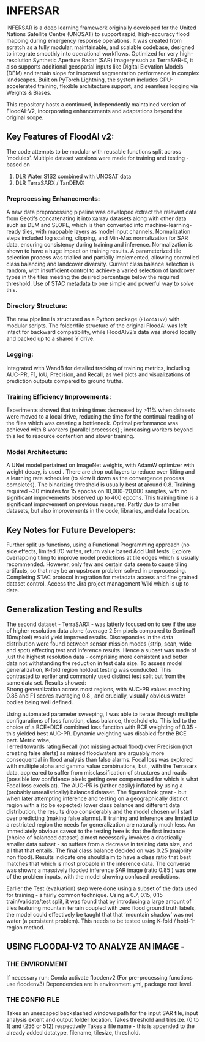 # INFERSAR

INFERSAR is a deep learning framework originally developed for the United Nations Satellite Centre (UNOSAT) to support rapid, high-accuracy flood mapping during emergency response operations. It was created from scratch as a fully modular, maintainable, and scalable codebase, designed to integrate smoothly into operational workflows. Optimized for very high-resolution Synthetic Aperture Radar (SAR) imagery such as TerraSAR-X, it also supports additional geospatial inputs like Digital Elevation Models (DEM) and terrain slope for improved segmentation performance in complex landscapes. Built on PyTorch Lightning, the system includes GPU-accelerated training, flexible architecture support, and seamless logging via Weights & Biases.

This repository hosts a continued, independently maintained version of FloodAI-V2, incorporating enhancements and adaptations beyond the original scope.

## Key Features of FloodAI v2:   
The code attempts to be modular with reusable functions split across ‘modules’.
Multiple dataset versions were made for training and testing - based on 
1) DLR Water S1S2 combined with UNOSAT data 
2) DLR TerraSARX / TanDEMX

### Preprocessing Enhancements:   
A new data preprocessing pipeline was developed extract the relevant data from Geotifs concatenating it into  xarray datasets along with other data such as DEM and SLOPE, which is then converted into machine-learning-ready tiles, with mappable layers as model input channels.
Normalization steps included   log scaling, clipping, and Min-Max normalization   for SAR data, ensuring consistency during training and inference. Normalization is shown to have a huge impact on training results.
A   parameterized tile selection process   was trialled and partially implemented, allowing controlled class balancing and landcover diversity.  Current class balance selection is random, with insufficient control to achieve a varied selection of landcover types in the tiles meeting the desired percentage below the required threshold. Use of  STAC metadata to one simple and powerful way to solve this.

### Directory Structure:   
The new pipeline is structured as a Python package (`FloodAIv2`) with modular scripts. The folder/file structure of the original FloodAI was left intact for backward compatibility, while FloodAIv2’s data was stored locally and backed up to a shared Y drive.  

### Logging:   
Integrated with   WandB   for detailed tracking of training metrics, including AUC-PR, F1, IoU, Precision, and Recall, as well plots and visualizations of prediction outputs compared to ground truths.

### Training Efficiency Improvements:    
 Experiments showed that training times decreased by   >11%   when datasets were moved to a local drive, reducing the time for the continual reading of the files which was creating a bottleneck.
Optimal performance was achieved with   8 workers (parallel processes)  ; increasing workers beyond this led to resource contention and slower training.  

### Model Architecture:    
 A  UNet model  pertained on ImageNet weights, with AdamW optimizer with weight decay, is used . There are drop out layers to reduce over fitting and a learning rate scheduler (to slow it down as the convergence process completes). The binarizing threshold is usually best at around 0.8.
Training required ~30 minutes for 15 epochs on 10,000–20,000 samples, with no significant improvements observed up to 400 epochs.  This training time is a significant improvement on previous measures. Partly due to smaller datasets, but also improvements in the code, libraries, and data location.

## Key Notes for Future Developers:    
Further split up functions, using a Functional Programming approach (no side effects, limited I/O writes, return value based
Add Unit tests.
Explore overlapping tiling to improve model predictions at tile edges which is usually recommended. However, only few and certain data seem to cause tiling artifacts, so that may be an upstream problem solved in preprocessing.
Completing STAC protocol integration for metadata access and fine grained dataset control.
Access the Jira project management Wiki which is up to date.

## Generalization Testing and Results  
  
The second dataset -  TerraSARX - was latterly focused on to see if the use of higher resolution data alone (average 2.5m pixels compared to Sentinal1 10m/pixel) would yield improved results. Discrepancies in the data distribution were found between sensor mission modes (strip, scan, wide and spot) effecting test and inference results. Hence a subset was made of just the highest resolution data - comprising more consistent and better data not withstanding the reduction in test data size.
To assess model generalization,   K-fold region holdout testing   was conducted. 
This contrasted to earlier and commonly used distinct test split but from the same data set.
Results showed:  
Strong generalization   across most regions, with AUC-PR values reaching   0.85   and F1 scores averaging   0.8 , and crucially, visually obvious water bodies being well defined.

Using automated parameter sweeping, I was able to iterate through multiple configurations of loss function, class balance, threshold etc. 
This led to the choice of a BCE+DICE combined loss function with BCE weighting of 0.35  - this yielded best AUC-PR. Dynamic weighting was disabled for the BCE part. Metric wise,  
I erred towards rating Recall (not missing actual flood) over Precision (not creating false alerts) as missed floodwaters are arguably more consequential in flood analysis than false alarms.
Focal loss was explored with multiple alpha and gamma value combinations, but , with the Terrasarx data, appreared to suffer from misclassification of structures and roads (possible low confidence pixels getting over compensated for which is what Focal loss excels at).
The AUC-PR is (rather easily) inflated by using a (probably unrealistically) balanced dataset. The figures look great - but when later attempting inference and testing  on a geographically distinct region  with a (to be expected)  lower class balance and different data distribution, the results drop considerably and the model chosen will start over predicting (making false alarms). If training and inference are limited to a restricted region the needs for generalization are naturally much less.
An immediately obvious caveat to the testing here is that the first instance (choice of balanced dataset) almost necessarily involves a drastically smaller data subset - so suffers from a decrease in training data size, and all that that entails.
The final class balance decided on was 0.25 (majority non flood).
Results indicate one should aim to have a class ratio that best matches that which is most probable in the inference data. The converse was shown;  a massively flooded inference SAR image (ratio 0.85 ) was one of the problem inputs, with the model showing confused predictions.

Earlier the Test (evaluation) step were done using a subset of the data used for training - a fairly common technique. Using a 0.7, 0.15, 0.15 train/validate/test split, it was found that by introducing a large amount of tiles featuring mountain terrain coupled with zero flood ground truth labels, the model could effectively be taught that that ‘mountain shadow’ was not water (a persistent problem). This needs to be tested using K-fold / hold-1-region method. 

## USING FLOODAI-V2 TO ANALYZE AN IMAGE - 

### THE ENVIRONMENT
If necessary run:
Conda activate floodenv2
(For pre-processing functions use floodenv3)
Dependencies are in  environment.yml, package root level.

### THE CONFIG FILE

Takes an unescaped  backslashed windows path for the input SAR file, input analysis extent and output folder location.
Takes threshold and tilesize. (0 to 1) and (256 or 512) respectively
Takes a file name - this is appended to the already added datatype, filename, tilesize, threshold.
 